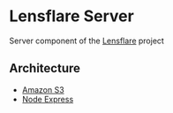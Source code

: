 # Lensflare Server
Server component of the [Lensflare](https://github.com/dartmouth-cs98/lensflare-unityUI) project

## Architecture
- [Amazon S3](https://aws.amazon.com/s3/)
- [Node Express](http://expressjs.com/)
